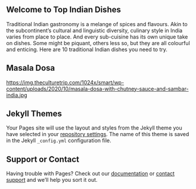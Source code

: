 ## Welcome to Top Indian Dishes

Traditional Indian gastronomy is a melange of spices and flavours. Akin to the subcontinent’s cultural and linguistic diversity, culinary style in India varies from place to place. And every sub-cuisine has its own unique take on dishes. Some might be piquant, others less so, but they are all colourful and enticing. Here are 10 traditional Indian dishes you need to try.
## Masala Dosa
https://img.theculturetrip.com/1024x/smart/wp-content/uploads/2020/10/masala-dosa-with-chutney-sauce-and-sambar-india.jpg

## Jekyll Themes

Your Pages site will use the layout and styles from the Jekyll theme you have selected in your [repository settings](https://github.com/poojagupta78345/WebsiteTechPage/settings). The name of this theme is saved in the Jekyll `_config.yml` configuration file.

## Support or Contact

Having trouble with Pages? Check out our [documentation](https://docs.github.com/categories/github-pages-basics/) or [contact support](https://github.com/contact) and we’ll help you sort it out.
<a><img scr ="C:\Users\admin\Desktop/123.png"></a>
